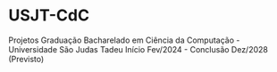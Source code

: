 # USJT-CdC
Projetos Graduação Bacharelado em Ciência da Computação - Universidade São Judas Tadeu
Início Fev/2024 - Conclusão Dez/2028 (Previsto)

